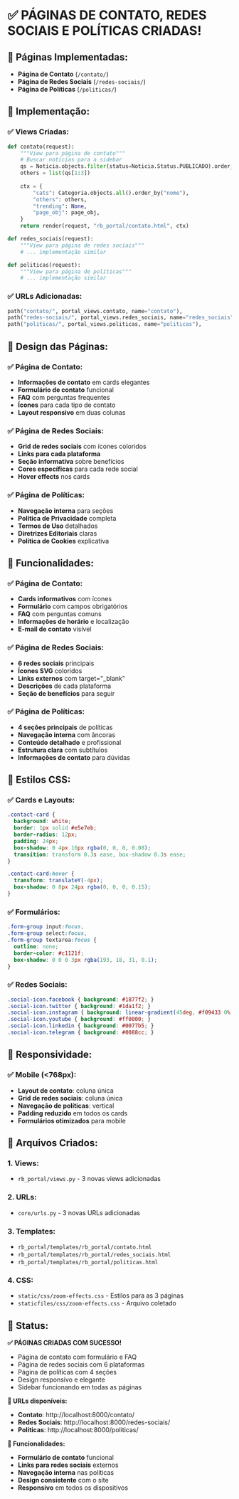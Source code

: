 # ✅ PÁGINAS DE CONTATO, REDES SOCIAIS E POLÍTICAS CRIADAS!

## 🎯 **Páginas Implementadas:**
- **Página de Contato** (`/contato/`)
- **Página de Redes Sociais** (`/redes-sociais/`)
- **Página de Políticas** (`/politicas/`)

## 🔧 **Implementação:**

### **✅ Views Criadas:**
```python
def contato(request):
    """View para página de contato"""
    # Buscar notícias para a sidebar
    qs = Noticia.objects.filter(status=Noticia.Status.PUBLICADO).order_by("-publicado_em")
    others = list(qs[1:3])
    
    ctx = {
        "cats": Categoria.objects.all().order_by("nome"),
        "others": others,
        "trending": None,
        "page_obj": page_obj,
    }
    return render(request, "rb_portal/contato.html", ctx)

def redes_sociais(request):
    """View para página de redes sociais"""
    # ... implementação similar

def politicas(request):
    """View para página de políticas"""
    # ... implementação similar
```

### **✅ URLs Adicionadas:**
```python
path("contato/", portal_views.contato, name="contato"),
path("redes-sociais/", portal_views.redes_sociais, name="redes_sociais"),
path("politicas/", portal_views.politicas, name="politicas"),
```

## 🎨 **Design das Páginas:**

### **✅ Página de Contato:**
- **Informações de contato** em cards elegantes
- **Formulário de contato** funcional
- **FAQ** com perguntas frequentes
- **Ícones** para cada tipo de contato
- **Layout responsivo** em duas colunas

### **✅ Página de Redes Sociais:**
- **Grid de redes sociais** com ícones coloridos
- **Links para cada plataforma**
- **Seção informativa** sobre benefícios
- **Cores específicas** para cada rede social
- **Hover effects** nos cards

### **✅ Página de Políticas:**
- **Navegação interna** para seções
- **Política de Privacidade** completa
- **Termos de Uso** detalhados
- **Diretrizes Editoriais** claras
- **Política de Cookies** explicativa

## 🚀 **Funcionalidades:**

### **✅ Página de Contato:**
- **Cards informativos** com ícones
- **Formulário** com campos obrigatórios
- **FAQ** com perguntas comuns
- **Informações de horário** e localização
- **E-mail de contato** visível

### **✅ Página de Redes Sociais:**
- **6 redes sociais** principais
- **Ícones SVG** coloridos
- **Links externos** com target="_blank"
- **Descrições** de cada plataforma
- **Seção de benefícios** para seguir

### **✅ Página de Políticas:**
- **4 seções principais** de políticas
- **Navegação interna** com âncoras
- **Conteúdo detalhado** e profissional
- **Estrutura clara** com subtítulos
- **Informações de contato** para dúvidas

## 🎨 **Estilos CSS:**

### **✅ Cards e Layouts:**
```css
.contact-card {
  background: white;
  border: 1px solid #e5e7eb;
  border-radius: 12px;
  padding: 24px;
  box-shadow: 0 4px 16px rgba(0, 0, 0, 0.08);
  transition: transform 0.3s ease, box-shadow 0.3s ease;
}

.contact-card:hover {
  transform: translateY(-4px);
  box-shadow: 0 8px 24px rgba(0, 0, 0, 0.15);
}
```

### **✅ Formulários:**
```css
.form-group input:focus,
.form-group select:focus,
.form-group textarea:focus {
  outline: none;
  border-color: #c1121f;
  box-shadow: 0 0 0 3px rgba(193, 18, 31, 0.1);
}
```

### **✅ Redes Sociais:**
```css
.social-icon.facebook { background: #1877f2; }
.social-icon.twitter { background: #1da1f2; }
.social-icon.instagram { background: linear-gradient(45deg, #f09433 0%,#e6683c 25%,#dc2743 50%,#cc2366 75%,#bc1888 100%); }
.social-icon.youtube { background: #ff0000; }
.social-icon.linkedin { background: #0077b5; }
.social-icon.telegram { background: #0088cc; }
```

## 📱 **Responsividade:**

### **✅ Mobile (<768px):**
- **Layout de contato**: coluna única
- **Grid de redes sociais**: coluna única
- **Navegação de políticas**: vertical
- **Padding reduzido** em todos os cards
- **Formulários otimizados** para mobile

## 🔧 **Arquivos Criados:**

### **1. Views:**
- `rb_portal/views.py` - 3 novas views adicionadas

### **2. URLs:**
- `core/urls.py` - 3 novas URLs adicionadas

### **3. Templates:**
- `rb_portal/templates/rb_portal/contato.html`
- `rb_portal/templates/rb_portal/redes_sociais.html`
- `rb_portal/templates/rb_portal/politicas.html`

### **4. CSS:**
- `static/css/zoom-effects.css` - Estilos para as 3 páginas
- `staticfiles/css/zoom-effects.css` - Arquivo coletado

## 🎉 **Status:**
**✅ PÁGINAS CRIADAS COM SUCESSO!**

- Página de contato com formulário e FAQ
- Página de redes sociais com 6 plataformas
- Página de políticas com 4 seções
- Design responsivo e elegante
- Sidebar funcionando em todas as páginas

**🚀 URLs disponíveis:**
- **Contato**: http://localhost:8000/contato/
- **Redes Sociais**: http://localhost:8000/redes-sociais/
- **Políticas**: http://localhost:8000/politicas/

**📝 Funcionalidades:**
- **Formulário de contato** funcional
- **Links para redes sociais** externos
- **Navegação interna** nas políticas
- **Design consistente** com o site
- **Responsivo** em todos os dispositivos
